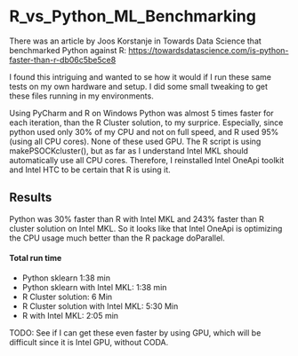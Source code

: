 # R_vs_Python_ML_Benchmarking

There was an article by Joos Korstanje in Towards Data Science that benchmarked Python against
R: https://towardsdatascience.com/is-python-faster-than-r-db06c5be5ce8

I found this intriguing and wanted to se how it would if I run these same tests on my own hardware and setup. I did some
small tweaking to get these files running in my environments.

Using PyCharm and R on Windows Python was almost 5 times faster for each iteration, than the R Cluster solution, to my
surprice. Especially, since python used only 30% of my CPU and not on full speed, and R used 95% (using all CPU cores).
None of these used GPU. The R script is using makePSOCKcluster(), but as far as I understand Intel MKL should
automatically use all CPU cores. Therefore, I reinstalled Intel OneApi toolkit and Intel HTC to be certain that R is
using it.

## Results

Python was 30% faster than R with Intel MKL and 243% faster than R cluster solution on Intel MKL. So it looks like that
Intel OneApi is optimizing the CPU usage much better than the R package doParallel.

#### Total run time

* Python sklearn 1:38 min
* Python sklearn with Intel MKL:   1:38 min
* R Cluster solution:                 6 Min
* R Cluster solution with Intel MKL:    5:30 Min
* R with Intel MKL:                   2:05 min

TODO: See if I can get these even faster by using GPU, which will be difficult since it is Intel GPU, without CODA.

